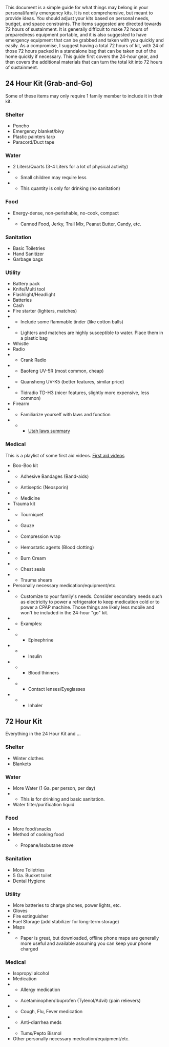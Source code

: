 This document is a simple guide for what things may belong in your personal/family emergency kits. It is not comprehensive, but meant to provide ideas. You should adjust your kits based on personal needs, budget, and space constraints. The items suggested are directed towards 72 hours of sustainment. It is generally difficult to make 72 hours of preparedness equipment portable, and it is also suggested to have emergency equipment that can be grabbed and taken with you quickly and easily. As a compromise, I suggest having a total 72 hours of kit, with 24 of those 72 hours packed in a standalone bag that can be taken out of the home quickly if necessary. This guide first covers the 24-hour gear, and then covers the additional materials that can turn the total kit into 72 hours of sustainment.

## 24 Hour Kit (Grab-and-Go)
Some of these items may only require 1 family member to include it in their kit.

### Shelter
- Poncho
- Emergency blanket/bivy
- Plastic painters tarp
- Paracord/Duct tape

### Water
- 2 Liters/Quarts (3-4 Liters for a lot of physical activity)
- - Small children may require less
- - This quantity is only for drinking (no sanitation)

### Food
- Energy-dense, non-perishable, no-cook, compact
- - Canned Food, Jerky, Trail Mix, Peanut Butter, Candy, etc.

### Sanitation
- Basic Toiletries
- Hand Sanitizer
- Garbage bags

### Utility
- Battery pack
- Knife/Multi tool
- Flashlight/Headlight
- Batteries
- Cash
- Fire starter (lighters, matches)
- - Include some flammable tinder (like cotton balls)
- - Lighters and matches are highly susceptible to water. Place them in a plastic bag
- Whistle
- Radio
- - Crank Radio
- - Baofeng UV-5R (most common, cheap)
- - Quansheng UV-K5 (better features, similar price)
- - Tidradio TD-H3 (nicer features, slightly more expensive, less common)
- Firearm
- - Familiarize yourself with laws and function
- - - [Utah laws summary](https://utahcarrylaws.com/laws/utah/self-defense/)

### Medical
This is a playlist of some first aid videos. [ First aid videos ](https://www.youtube.com/playlist?list=PLvd0isBh6beQJ1YrlssqzKoXY_aw-qvoW)
- Boo-Boo kit
- - Adhesive Bandages (Band-aids)
- - Antiseptic (Neosporin)
- - Medicine
- Trauma kit
- - Tourniquet
- - Gauze
- - Compression wrap
- - Hemostatic agents (Blood clotting)
- - Burn Cream
- - Chest seals
- - Trauma shears
- Personally necessary medication/equipment/etc.
- - Customize to your family's needs. Consider secondary needs such as electricity to power a refrigerator to keep medication cold or to power a CPAP machine. Those things are likely less mobile and won't be included in the 24-hour "go" kit.
- - Examples:
- - - Epinephrine
- - - Insulin
- - - Blood thinners
- - - Contact lenses/Eyeglasses
- - - Inhaler


## 72 Hour Kit
Everything in the 24 Hour Kit and ...

### Shelter
- Winter clothes
- Blankets

### Water
- More Water (1 Ga. per person, per day)
- - This is for drinking and basic sanitation.
- Water filter/purification liquid

### Food
- More food/snacks
- Method of cooking food
- - Propane/Isobutane stove

### Sanitation
- More Toiletries
- 5 Ga. Bucket toilet
- Dental Hygiene

### Utility
- More batteries to charge phones, power lights, etc.
- Gloves
- Fire extinguisher
- Fuel Storage (add stabilizer for long-term storage)
- Maps
- - Paper is great, but downloaded, offline phone maps are generally more useful and available assuming you can keep your phone charged

### Medical
- Isopropyl alcohol
- Medication
- - Allergy medication
- - Acetaminophen/Ibuprofen (Tylenol/Advil) (pain relievers)
- - Cough, Flu, Fever medication
- - Anti-diarrhea meds
- - Tums/Pepto Bismol
- Other personally necessary medication/equipment/etc.

